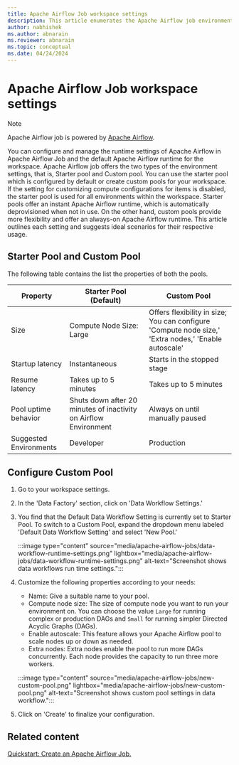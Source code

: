 ```yaml
---
title: Apache Airflow Job workspace settings
description: This article enumerates the Apache Airflow job environment run-time configurations.
author: nabhishek
ms.author: abnarain
ms.reviewer: abnarain
ms.topic: conceptual
ms.date: 04/24/2024
---
```


# Apache Airflow Job workspace settings

> [!NOTE]
> Apache Airflow job is powered by [Apache Airflow](https://airflow.apache.org/).

You can configure and manage the runtime settings of Apache Airflow in Apache Airflow Job and the default Apache Airflow runtime for the workspace. Apache Airflow job offers the two types of the environment settings, that is, Starter pool and Custom pool. You can use the starter pool which is configured by default or create custom pools for your workspace. If the setting for customizing compute configurations for items is disabled, the starter pool is used for all environments within the workspace. Starter pools offer an instant Apache Airflow runtime, which is automatically deprovisioned when not in use. On the other hand, custom pools provide more flexibility and offer an always-on Apache Airflow runtime. This article outlines each setting and suggests ideal scenarios for their respective usage.

## Starter Pool and Custom Pool

The following table contains the list the properties of both the pools.

| Property               | Starter Pool (Default)                                           | Custom Pool                                                                                          |
| ---------------------- | ---------------------------------------------------------------- | ---------------------------------------------------------------------------------------------------- |
| Size                   | Compute Node Size: Large                                         | Offers flexibility in size; You can configure 'Compute node size,' 'Extra nodes,' 'Enable autoscale' |
| Startup latency        | Instantaneous                                                    | Starts in the stopped stage                                                                          |
| Resume latency         | Takes up to 5 minutes                                            | Takes up to 5 minutes                                                                                |
| Pool uptime behavior   | Shuts down after 20 minutes of inactivity on Airflow Environment | Always on until manually paused                                                                      |
| Suggested Environments | Developer                                                        | Production                                                                                           |

## Configure Custom Pool

1. Go to your workspace settings.
2. In the 'Data Factory' section, click on 'Data Workflow Settings.'
3. You find that the Default Data Workflow Setting is currently set to Starter Pool. To switch to a Custom Pool, expand the dropdown menu labeled 'Default Data Workflow Setting' and select 'New Pool.'

   :::image type="content" source="media/apache-airflow-jobs/data-workflow-runtime-settings.png" lightbox="media/apache-airflow-jobs/data-workflow-runtime-settings.png" alt-text="Screenshot shows data workflows run time settings.":::

4. Customize the following properties according to your needs:

   - Name: Give a suitable name to your pool.
   - Compute node size: The size of compute node you want to run your environment on. You can choose the value `Large` for running complex or production DAGs and `Small` for running simpler Directed Acyclic Graphs (DAGs).
   - Enable autoscale: This feature allows your Apache Airflow pool to scale nodes up or down as needed.
   - Extra nodes: Extra nodes enable the pool to run more DAGs concurrently. Each node provides the capacity to run three more workers.

   :::image type="content" source="media/apache-airflow-jobs/new-custom-pool.png" lightbox="media/apache-airflow-jobs/new-custom-pool.png" alt-text="Screenshot shows custom pool settings in data workflow.":::

5. Click on 'Create' to finalize your configuration.

## Related content

[Quickstart: Create an Apache Airflow Job.](../data-factory/create-apache-airflow-jobs.md)

